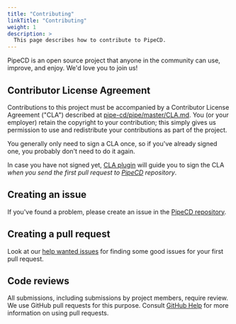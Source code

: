 ```yaml
---
title: "Contributing"
linkTitle: "Contributing"
weight: 1
description: >
  This page describes how to contribute to PipeCD.
---
```


PipeCD is an open source project that anyone in the community can use, improve, and enjoy. We'd love you to join us! 

## Contributor License Agreement

Contributions to this project must be accompanied by a Contributor License Agreement ("CLA") described at [pipe-cd/pipe/master/CLA.md](https://github.com/pipe-cd/pipe/blob/master/CLA.md). You (or your employer) retain the copyright to your contribution; this simply gives us permission to use and redistribute your contributions as part of the project.

You generally only need to sign a CLA once, so if you've already signed one, you probably don't need to do it again.

In case you have not signed yet, [CLA plugin](docs/plugins/cla) will guide you to sign the CLA _when you send the first pull request to [PipeCD](https://github.com/pipe-cd/pipe) repository_.

## Creating an issue

If you've found a problem, please create an issue in the [PipeCD repository](https://github.com/pipe-cd/pipe/issues).

## Creating a pull request

Look at our [help wanted issues](https://github.com/pipe-cd/pipe/issues?utf8=%E2%9C%93&q=is%3Aissue+is%3Aopen+label%3Akind%2Fhelp-wanted) for finding some good issues for your first pull request.

## Code reviews

All submissions, including submissions by project members, require review. We use GitHub pull requests for this purpose. Consult [GitHub Help](https://help.github.com/en/github/collaborating-with-issues-and-pull-requests/about-pull-requests) for more information on using pull requests.

